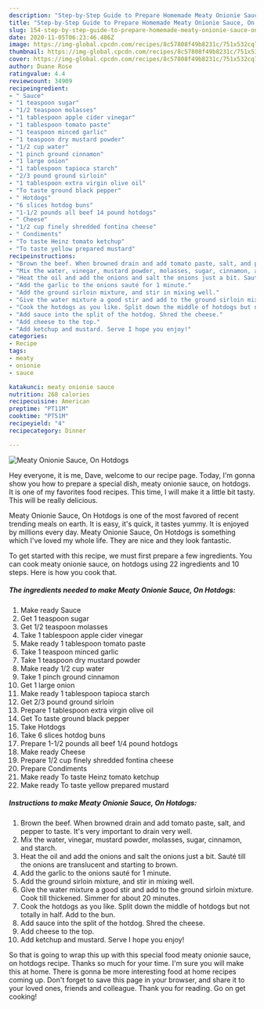 ```yaml
---
description: "Step-by-Step Guide to Prepare Homemade Meaty Onionie Sauce, On Hotdogs"
title: "Step-by-Step Guide to Prepare Homemade Meaty Onionie Sauce, On Hotdogs"
slug: 154-step-by-step-guide-to-prepare-homemade-meaty-onionie-sauce-on-hotdogs
date: 2020-11-05T06:23:46.486Z
image: https://img-global.cpcdn.com/recipes/8c57808f49b8231c/751x532cq70/meaty-onionie-sauce-on-hotdogs-recipe-main-photo.jpg
thumbnail: https://img-global.cpcdn.com/recipes/8c57808f49b8231c/751x532cq70/meaty-onionie-sauce-on-hotdogs-recipe-main-photo.jpg
cover: https://img-global.cpcdn.com/recipes/8c57808f49b8231c/751x532cq70/meaty-onionie-sauce-on-hotdogs-recipe-main-photo.jpg
author: Duane Rose
ratingvalue: 4.4
reviewcount: 34909
recipeingredient:
- " Sauce"
- "1 teaspoon sugar"
- "1/2 teaspoon molasses"
- "1 tablespoon apple cider vinegar"
- "1 tablespoon tomato paste"
- "1 teaspoon minced garlic"
- "1 teaspoon dry mustard powder"
- "1/2 cup water"
- "1 pinch ground cinnamon"
- "1 large onion"
- "1 tablespoon tapioca starch"
- "2/3 pound ground sirloin"
- "1 tablespoon extra virgin olive oil"
- "To taste ground black pepper"
- " Hotdogs"
- "6 slices hotdog buns"
- "1-1/2 pounds all beef 14 pound hotdogs"
- " Cheese"
- "1/2 cup finely shredded fontina cheese"
- " Condiments"
- "To taste Heinz tomato ketchup"
- "To taste yellow prepared mustard"
recipeinstructions:
- "Brown the beef. When browned drain and add tomato paste, salt, and pepper to taste. It&#39;s very important to drain very well."
- "Mix the water, vinegar, mustard powder, molasses, sugar, cinnamon, and starch."
- "Heat the oil and add the onions and salt the onions just a bit. Sauté till the onions are translucent and starting to brown."
- "Add the garlic to the onions sauté for 1 minute."
- "Add the ground sirloin mixture, and stir in mixing well."
- "Give the water mixture a good stir and add to the ground sirloin mixture. Cook till thickened. Simmer for about 20 minutes."
- "Cook the hotdogs as you like. Split down the middle of hotdogs but not totally in half. Add to the bun."
- "Add sauce into the split of the hotdog. Shred the cheese."
- "Add cheese to the top."
- "Add ketchup and mustard. Serve I hope you enjoy!"
categories:
- Recipe
tags:
- meaty
- onionie
- sauce

katakunci: meaty onionie sauce 
nutrition: 268 calories
recipecuisine: American
preptime: "PT11M"
cooktime: "PT51M"
recipeyield: "4"
recipecategory: Dinner

---
```



![Meaty Onionie Sauce, On Hotdogs](https://img-global.cpcdn.com/recipes/8c57808f49b8231c/751x532cq70/meaty-onionie-sauce-on-hotdogs-recipe-main-photo.jpg)

Hey everyone, it is me, Dave, welcome to our recipe page. Today, I'm gonna show you how to prepare a special dish, meaty onionie sauce, on hotdogs. It is one of my favorites food recipes. This time, I will make it a little bit tasty. This will be really delicious.

Meaty Onionie Sauce, On Hotdogs is one of the most favored of recent trending meals on earth. It is easy, it's quick, it tastes yummy. It is enjoyed by millions every day. Meaty Onionie Sauce, On Hotdogs is something which I've loved my whole life. They are nice and they look fantastic.




To get started with this recipe, we must first prepare a few ingredients. You can cook meaty onionie sauce, on hotdogs using 22 ingredients and 10 steps. Here is how you cook that.

<!--inarticleads1-->

##### The ingredients needed to make Meaty Onionie Sauce, On Hotdogs:

1. Make ready  Sauce
1. Get 1 teaspoon sugar
1. Get 1/2 teaspoon molasses
1. Take 1 tablespoon apple cider vinegar
1. Make ready 1 tablespoon tomato paste
1. Take 1 teaspoon minced garlic
1. Take 1 teaspoon dry mustard powder
1. Make ready 1/2 cup water
1. Take 1 pinch ground cinnamon
1. Get 1 large onion
1. Make ready 1 tablespoon tapioca starch
1. Get 2/3 pound ground sirloin
1. Prepare 1 tablespoon extra virgin olive oil
1. Get To taste ground black pepper
1. Take  Hotdogs
1. Take 6 slices hotdog buns
1. Prepare 1-1/2 pounds all beef 1/4 pound hotdogs
1. Make ready  Cheese
1. Prepare 1/2 cup finely shredded fontina cheese
1. Prepare  Condiments
1. Make ready To taste Heinz tomato ketchup
1. Make ready To taste yellow prepared mustard




<!--inarticleads2-->

##### Instructions to make Meaty Onionie Sauce, On Hotdogs:

1. Brown the beef. When browned drain and add tomato paste, salt, and pepper to taste. It&#39;s very important to drain very well.
1. Mix the water, vinegar, mustard powder, molasses, sugar, cinnamon, and starch.
1. Heat the oil and add the onions and salt the onions just a bit. Sauté till the onions are translucent and starting to brown.
1. Add the garlic to the onions sauté for 1 minute.
1. Add the ground sirloin mixture, and stir in mixing well.
1. Give the water mixture a good stir and add to the ground sirloin mixture. Cook till thickened. Simmer for about 20 minutes.
1. Cook the hotdogs as you like. Split down the middle of hotdogs but not totally in half. Add to the bun.
1. Add sauce into the split of the hotdog. Shred the cheese.
1. Add cheese to the top.
1. Add ketchup and mustard. Serve I hope you enjoy!




So that is going to wrap this up with this special food meaty onionie sauce, on hotdogs recipe. Thanks so much for your time. I'm sure you will make this at home. There is gonna be more interesting food at home recipes coming up. Don't forget to save this page in your browser, and share it to your loved ones, friends and colleague. Thank you for reading. Go on get cooking!
